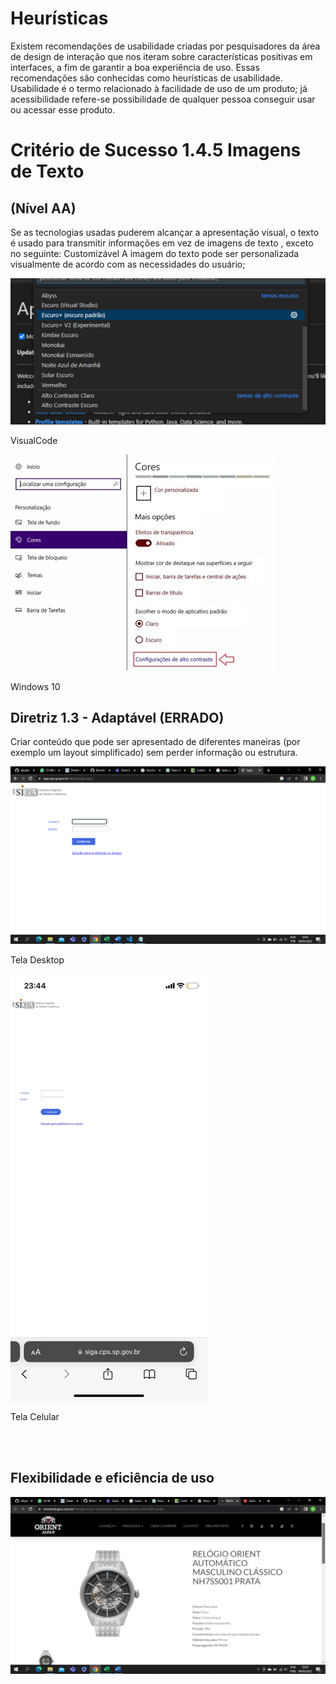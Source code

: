 # Heurísticas
  
  Existem recomendações de usabilidade criadas por pesquisadores da área de design de interação que nos iteram sobre características positivas em interfaces, a fim de garantir a boa experiência de uso. Essas recomendações são conhecidas como heurísticas de usabilidade. Usabilidade é o termo relacionado à facilidade de uso de um produto; já acessibilidade refere-se possibilidade de qualquer pessoa conseguir usar ou acessar esse produto.


# Critério de Sucesso 1.4.5 Imagens de Texto

<h2> 
(Nível AA)
</h2>

Se as tecnologias usadas puderem alcançar a apresentação visual, o texto é usado para transmitir informações em vez de imagens de texto , exceto no seguinte:
Customizável
A imagem do texto pode ser personalizada visualmente de acordo com as necessidades do usuário;


![VisualCode](https://github.com/elisadsc/Bertoti/blob/main/Intera%C3%A7%C3%A3o%20Humano%20Computador/Imagens/VisualCode.png)

  
VisualCode

  
![Windows10](https://github.com/elisadsc/Bertoti/blob/main/Intera%C3%A7%C3%A3o%20Humano%20Computador/Imagens/Windows10.jpg)

  
Windows 10




<h2> 
Diretriz 1.3 - Adaptável (ERRADO)
</h2>
Criar conteúdo que pode ser apresentado de diferentes maneiras (por exemplo um layout simplificado) sem perder informação ou estrutura.


![TelaDesktop](https://github.com/elisadsc/Bertoti/blob/main/Intera%C3%A7%C3%A3o%20Humano%20Computador/Imagens/TelaDesktop.png)

Tela Desktop


![TelaCelular](https://github.com/elisadsc/Bertoti/blob/main/Intera%C3%A7%C3%A3o%20Humano%20Computador/Imagens/TelaCelular.png)

Tela Celular


<br>
<br>

<h2> 
Flexibilidade e eficiência de uso
</h2>

![Relógio](https://github.com/elisadsc/Bertoti/blob/main/Intera%C3%A7%C3%A3o%20Humano%20Computador/Imagens/Rel%C3%B3gio.jpeg)



